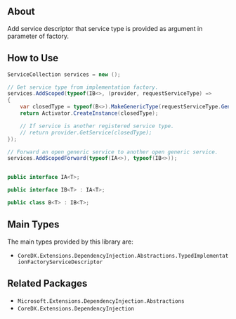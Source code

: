 ﻿## About
Add service descriptor that service type is provided as argument in parameter of factory.

## How to Use
``` csharp
ServiceCollection services = new ();

// Get service type from implementation factory.
services.AddScoped(typeof(IB<>, (provider, requestServiceType) =>
{
    var closedType = typeof(B<>).MakeGenericType(requestServiceType.GenericTypeArguments);
    return Activator.CreateInstance(closedType);

    // If service is another registered service type.
    // return provider.GetService(closedType);
});

// Forward an open generic service to another open generic service.
services.AddScopedForward(typeof(IA<>), typeof(IB<>));


public interface IA<T>;

public interface IB<T> : IA<T>;

public class B<T> : IB<T>;
```

## Main Types
The main types provided by this library are:
* `CoreDX.Extensions.DependencyInjection.Abstractions.TypedImplementationFactoryServiceDescriptor`

## Related Packages
* `Microsoft.Extensions.DependencyInjection.Abstractions`
* `CoreDX.Extensions.DependencyInjection`
